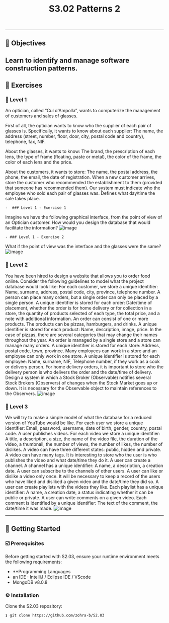 <p align="center"><h1 align="center">S3.02 Patterns 2 </h1></p>

<br>

---

## 📍 Objectives

Learn to identify and manage software construction patterns.
---

## 👾 Exercises

### 📌 Level 1 

An optician, called “Cul d'Ampolla”, wants to computerize the management of customers and sales of glasses.

First of all, the optician wants to know who the supplier of each pair of glasses is. Specifically, it wants to know about each supplier: The name, the address (street, number, floor, door, city, postal code and country), telephone, fax, NIF.

About the glasses, it wants to know: The brand, the prescription of each lens, the type of frame (floating, paste or metal), the color of the frame, the color of each lens and the price.

About the customers, it wants to store: The name, the postal address, the phone, the email, the date of registration.
When a new customer arrives, store the customer who recommended the establishment to them (provided that someone has recommended them).
Our system must indicate who the employee who sold each pair of glasses was. Defines what day/time the sale takes place.

    -  ### Level 1 - Exercise 1
Imagine we have the following graphical interface, from the point of view of an Optician customer. How would you design the database that would facilitate the information?
![image](https://github.com/user-attachments/assets/a2e45d43-b361-4f8b-8e57-8e6af19a0049)

    - ### Level 1 - Exercise 2
What if the point of view was the interface and the glasses were the same?
![image](https://github.com/user-attachments/assets/337206ca-cdc3-41b1-87e4-140eccf5b6b4)

  

### 📌 Level 2 
    
You have been hired to design a website that allows you to order food online.
Consider the following guidelines to model what the project database would look like:
For each customer, we store a unique identifier: Name, surname, address, postal code, city, province, telephone number.
A person can place many orders, but a single order can only be placed by a single person. 
A unique identifier is stored for each order: Date/time of placement, whether the order is for home delivery or for collection in a store, the quantity of products selected of each type, the total price, and a note with additional information.
An order can consist of one or more products.
The products can be pizzas, hamburgers, and drinks. A unique identifier is stored for each product: Name, description, image, price. In the case of pizzas, there are several categories that may change their names throughout the year.
An order is managed by a single store and a store can manage many orders. A unique identifier is stored for each store: Address, postal code, town, province.
Many employees can work in a store and an employee can only work in one store. A unique identifier is stored for each employee: Name, surname, NIF, Telephone number, if they work as a cook or delivery person. For home delivery orders, it is important to store who the delivery person is who delivers the order and the date/time of delivery.
Design a system in which a Stock Broker (Observable) notifies several Stock Brokers (Observers) of changes when the Stock Market goes up or down.
It is necessary for the Observable object to maintain references to the Observers.
![image](https://github.com/user-attachments/assets/eef8b1a9-35fc-40a8-bd4e-2ca25c389dd3)



### 📌 Level 3 

We will try to make a simple model of what the database for a reduced version of YouTube would be like.
For each user we store a unique identifier: Email, password, username, date of birth, gender, country, postal code.
A user publishes videos. For each video we store a unique identifier: A title, a description, a size, the name of the video file, the duration of the video, a thumbnail, the number of views, the number of likes, the number of dislikes.
A video can have three different states: public, hidden and private. A video can have many tags. It is interesting to store who the user is who publishes the video and what date/time they do it.
A user can create a channel. A channel has a unique identifier: A name, a description, a creation date.
A user can subscribe to the channels of other users. A user can like or dislike a video only once. It will be necessary to keep a record of the users who have liked and disliked a given video and the date/time they did so.
A user can create playlists with the videos they like. Each playlist has a unique identifier: A name, a creation date, a status indicating whether it can be public or private.
A user can write comments on a given video. Each comment is identified by a unique identifier: The text of the comment, the date/time it was made.
![image](https://github.com/user-attachments/assets/8a7d68be-a84b-4e1e-bbcb-410e3dc0e81d)

---
## 🚀 Getting Started

### ☑️ Prerequisites

Before getting started with S2.03, ensure your runtime environment meets the following requirements:

- **Programming Languages
- an IDE : IntelliJ / Eclipse IDE / VScode
- MongoDB v8.0.8


### ⚙️ Installation

Clone the S2.03 repository:
```sh
❯ git clone https://github.com/zohra-b/S2.03
```
